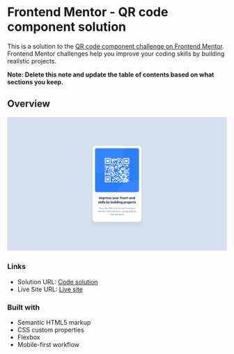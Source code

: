 # Frontend Mentor - QR code component solution

This is a solution to the [QR code component challenge on Frontend Mentor](https://www.frontendmentor.io/challenges/qr-code-component-iux_sIO_H). Frontend Mentor challenges help you improve your coding skills by building realistic projects. 

**Note: Delete this note and update the table of contents based on what sections you keep.**

## Overview

![Screenshot of the project](./assets/images/Project%20Screenshot.png)

### Links

- Solution URL: [Code solution](https://github.com/DanijelAdrinek/QRcode-Frontend-Mentor)
- Live Site URL: [Live site](https://danijeladrinek.github.io/QRcode-Frontend-Mentor/)

### Built with

- Semantic HTML5 markup
- CSS custom properties
- Flexbox
- Mobile-first workflow
